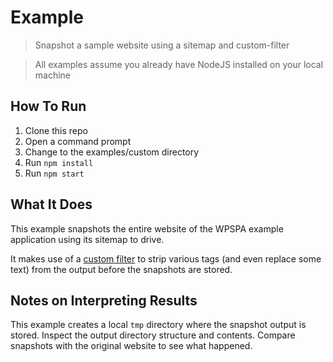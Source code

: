# Example

> Snapshot a sample website using a sitemap and custom-filter

> All examples assume you already have NodeJS installed on your local machine

## How To Run
1. Clone this repo
2. Open a command prompt
3. Change to the examples/custom directory
4. Run `npm install`
5. Run `npm start`

## What It Does
This example snapshots the entire website of the WPSPA example application using its sitemap to drive.

It makes use of a [custom filter](https://github.com/localnerve/html-snapshots/blob/master/examples/custom/myFilter.js) to strip various tags \(and even replace some text\) from the output before the snapshots are stored.

## Notes on Interpreting Results
This example creates a local `tmp` directory where the snapshot output is stored.
Inspect the output directory structure and contents.
Compare snapshots with the original website to see what happened.
